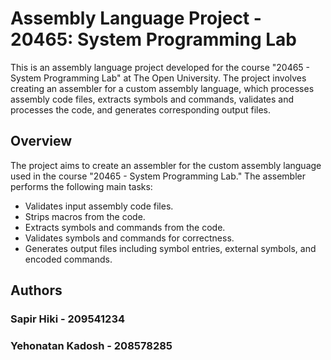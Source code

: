 # Assembly Language Project - 20465: System Programming Lab

This is an assembly language project developed for the course "20465 - System Programming Lab" at  The Open University. The project involves creating an assembler for a custom assembly language, which processes assembly code files, extracts symbols and commands, validates and processes the code, and generates corresponding output files.

## Overview

The project aims to create an assembler for the custom assembly language used in the course "20465 - System Programming Lab." The assembler performs the following main tasks:
- Validates input assembly code files.
- Strips macros from the code.
- Extracts symbols and commands from the code.
- Validates symbols and commands for correctness.
- Generates output files including symbol entries, external symbols, and encoded commands.

## Authors
### Sapir Hiki - 209541234
### Yehonatan Kadosh - 208578285
